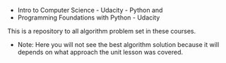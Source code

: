 * Intro to Computer Science - Udacity - Python
and
* Programming Foundations with Python - Udacity

This is a repository to all algorithm problem set in these courses.

* Note: Here you will not see the best algorithm solution because it will depends on what approach the unit lesson was covered.
